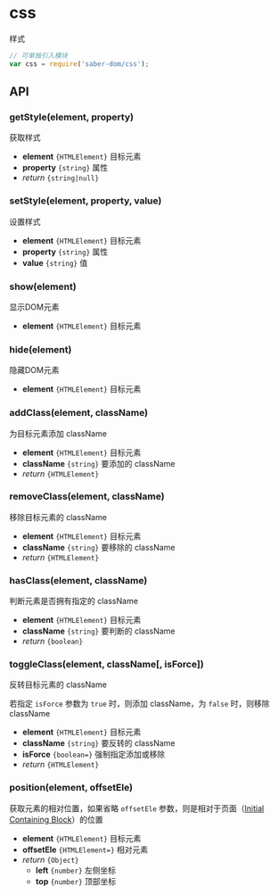 # css

样式

```js
// 可单独引入模块
var css = require('saber-dom/css');
```

## API

### getStyle(element, property)

获取样式

* **element** `{HTMLElement}` 目标元素
* **property** `{string}` 属性
* _return_ `{string|null}`

### setStyle(element, property, value)

设置样式

* **element** `{HTMLElement}` 目标元素
* **property** `{string}` 属性
* **value** `{string}` 值

### show(element)

显示DOM元素

* **element** `{HTMLElement}` 目标元素

### hide(element)

隐藏DOM元素

* **element** `{HTMLElement}` 目标元素

### addClass(element, className)

为目标元素添加 className

* **element** `{HTMLElement}` 目标元素
* **className** `{string}` 要添加的 className
* _return_ `{HTMLElement}`

### removeClass(element, className)

移除目标元素的 className

* **element** `{HTMLElement}` 目标元素
* **className** `{string}` 要移除的 className
* _return_ `{HTMLElement}`

### hasClass(element, className)

判断元素是否拥有指定的 className

* **element** `{HTMLElement}` 目标元素
* **className** `{string}` 要判断的 className
* _return_ `{boolean}`

### toggleClass(element, className[, isForce])

反转目标元素的 className

若指定 `isForce` 参数为 `true` 时，则添加 className，为 `false` 时，则移除 className

* **element** `{HTMLElement}` 目标元素
* **className** `{string}` 要反转的 className
* **isForce** `{boolean=}` 强制指定添加或移除
* _return_ `{HTMLElement}`

### position(element, offsetEle)

获取元素的相对位置，如果省略 `offsetEle` 参数，则是相对于页面（[Initial Containing Block](http://www.w3.org/TR/CSS2/visudet.html)）的位置

* **element** `{HTMLElement}` 目标元素
* **offsetEle** `{HTMLElement=}` 相对元素
* _return_ `{Object}`
    * **left** `{number}` 左侧坐标
    * **top** `{number}` 顶部坐标
